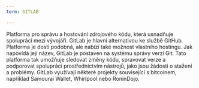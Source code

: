 ```yaml
---
term: GITLAB

---
```

Platforma pro správu a hostování zdrojového kódu, která usnadňuje spolupráci mezi vývojáři. GitLab je hlavní alternativou ke službě GitHub. Platforma je dosti podobná, ale nabízí také možnost vlastního hostingu. Jak napovídá její název, GitLab je postaven na systému správy verzí Git. Tato platforma tak umožňuje sledovat změny kódu, spravovat verze a podporovat spolupráci prostřednictvím nástrojů, jako jsou žádosti o stažení a problémy. GitLab využívají některé projekty související s bitcoinem, například Samourai Wallet, Whirlpool nebo RoninDojo.